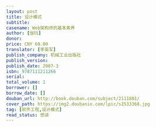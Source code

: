 ```yaml
---
layout: post
title: 设计模式
subtitle: 
casename: Web架构师的基本素养
author: [伽玛]
donor: 
price: CNY 69.00
translator: [李英军]
publish_company: 机械工业出版社
publish_version: 
publish_date: 2007-3
isbn: 9787111211266
serial: 
total_volume: 1
borrower: []
borrow_date: []
douban_url: http://book.douban.com/subject/2111801/
cover_path: https://img2.doubanio.com/lpic/s2533368.jpg
tag: [软件工程,设计模式]
read_status: 想读
---
```

